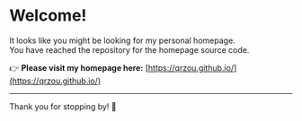 # Welcome!

It looks like you might be looking for my personal homepage.  
You have reached the repository for the homepage source code.

👉 **Please visit my homepage here:** [https://qrzou.github.io/](https://qrzou.github.io/)

---

Thank you for stopping by! 🚀  